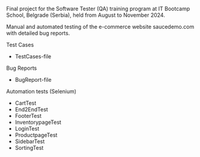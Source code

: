 Final project for the Software Tester (QA) training program at IT Bootcamp School, Belgrade (Serbia), held from August
to November 2024.

Manual and automated testing of the e-commerce website saucedemo.com with detailed bug reports.

Test Cases
- TestCases-file

Bug Reports
- BugReport-file

Automation tests (Selenium)
- CartTest
- End2EndTest
- FooterTest
- InventorypageTest
- LoginTest
- ProductpageTest
- SidebarTest
- SortingTest


